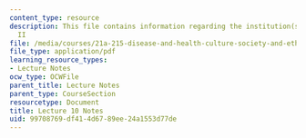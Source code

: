 ```yaml
---
content_type: resource
description: This file contains information regarding the institution(s) of medicine
  II
file: /media/courses/21a-215-disease-and-health-culture-society-and-ethics-spring-2012/99708769df414d6789ee24a1553d77de_MIT21A_215S12_lecture_10.pdf
file_type: application/pdf
learning_resource_types:
- Lecture Notes
ocw_type: OCWFile
parent_title: Lecture Notes
parent_type: CourseSection
resourcetype: Document
title: Lecture 10 Notes
uid: 99708769-df41-4d67-89ee-24a1553d77de
---
```

